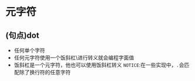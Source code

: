 # 元字符

## (句点)dot

- 任何单个字符
- 任何元字符使用一个饭斜杠\进行转义就会编程字面值
- 饭斜杠是一个元字符，他也可以使用饭斜杠转义
`NOTICE`:在一些实现中，`.`会匹配除了换行符的任意字符
	
